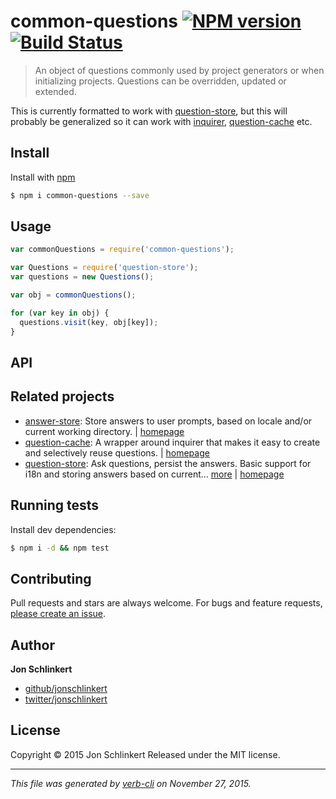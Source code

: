 # common-questions [![NPM version](https://badge.fury.io/js/common-questions.svg)](http://badge.fury.io/js/common-questions)  [![Build Status](https://travis-ci.org/generate/common-questions.svg)](https://travis-ci.org/generate/common-questions)

> An object of questions commonly used by project generators or when initializing projects. Questions can be overridden, updated or extended.

This is currently formatted to work with [question-store](https://github.com/jonschlinkert/question-store), but this will probably be generalized so it can work with [inquirer](https://github.com/sboudrias/Inquirer.js), [question-cache](https://github.com/jonschlinkert/question-cache) etc.

## Install

Install with [npm](https://www.npmjs.com/)

```sh
$ npm i common-questions --save
```

## Usage

```js
var commonQuestions = require('common-questions');

var Questions = require('question-store');
var questions = new Questions();

var obj = commonQuestions();

for (var key in obj) {
  questions.visit(key, obj[key]);
}
```

## API

## Related projects

* [answer-store](https://www.npmjs.com/package/answer-store): Store answers to user prompts, based on locale and/or current working directory. | [homepage](https://github.com/jonschlinkert/answer-store)
* [question-cache](https://www.npmjs.com/package/question-cache): A wrapper around inquirer that makes it easy to create and selectively reuse questions. | [homepage](https://github.com/jonschlinkert/question-cache)
* [question-store](https://www.npmjs.com/package/question-store): Ask questions, persist the answers. Basic support for i18n and storing answers based on current… [more](https://www.npmjs.com/package/question-store) | [homepage](https://github.com/jonschlinkert/question-store)

## Running tests

Install dev dependencies:

```sh
$ npm i -d && npm test
```

## Contributing

Pull requests and stars are always welcome. For bugs and feature requests, [please create an issue](https://github.com/generate/common-questions/issues/new).

## Author

**Jon Schlinkert**

+ [github/jonschlinkert](https://github.com/jonschlinkert)
+ [twitter/jonschlinkert](http://twitter.com/jonschlinkert)

## License

Copyright © 2015 Jon Schlinkert
Released under the MIT license.

***

_This file was generated by [verb-cli](https://github.com/assemble/verb-cli) on November 27, 2015._